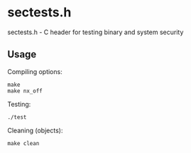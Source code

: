 sectests.h
==========

sectests.h - C header for testing binary and system security


Usage
-----

Compiling options:

`make`        
`make nx_off`

Testing:

`./test`

Cleaning (objects):

`make clean`
